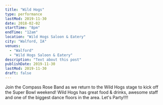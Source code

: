 ```yaml
---
title: "Wild Hogs"
type: performance
lastMod: 2019-11-30
date: 2018-02-02
startTime: "8pm"
endTime: "12am"
location: "Wild Hogs Saloon & Eatery"
city: "Walford, IA"
venues:
  - "Walford"
  - "Wild Hogs Saloon & Eatery"
description: "Text about this post"
publishDate: 2019-11-30
lastMod: 2019-11-30
draft: false
---
```


Join the Compass Rose Band as we return to the Wild Hogs stage to kick off the Super Bowl weekend! Wild Hogs has great food & drinks, awesome staff and one of the biggest dance floors in the area. Let's Party!!!!
